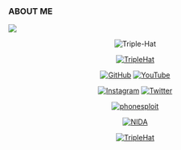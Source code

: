 ### ABOUT ME
![](https://komarev.com/ghpvc/?username=TripleHat)
<p align="center"><img src="https://i.ibb.co/nfTdv0k/Triple-Hat.jpg" alt="Triple-Hat" border="0"></p>
<p align="center"><a href="https://github.com/TripleHat"><img title="TripleHat" src="https://github-readme-stats.vercel.app/api?username=TripleHat&show_icons=true&include_all_commits=true&theme=chartreuse-dark&cache_seconds=3200"></a>
</p>

<p align="center">
<a href="https://github.com/TripleHat"><img title="GitHub" src="https://img.shields.io/badge/GitHub-TripleHat-black?style=for-the-badge&logo=github"></a>
<a href="https://youtube.com/c/wH0amI"><img title="YouTube" src="https://img.shields.io/badge/YouTube-wH0amI-red?style=for-the-badge&logo=Youtube"></a>
</p>

<p align="center"><a href="https://instagram.com/wh0ami_1?igshid=708znymqcz06"><img title="Instagram" src="https://img.shields.io/badge/INSTAGRAM-lightpink?style=for-the-badge&logo=instagram"></a> <a href="https://twitter.com/Triple_Hat"><img title="Twitter" src="https://img.shields.io/badge/Twitter-blue?style=for-the-badge&logo=twitter"></a>
</p>

<p align="center"><a href="https://github.com/TripleHat/phonesploit"><img title="phonesploit" src="https://github-readme-stats.vercel.app/api/pin/?username=TripleHat&repo=phonesploit&theme=radical"></a>
</p>

<p align="center"><a href="https://github.com/TripleHat/NIDA"><img title="NIDA" src="https://github-readme-stats.vercel.app/api/pin/?username=TripleHat&repo=NIDA&theme=radical"></a>
</p>




<p align="center"><a href="https://github.com/TripleHat"><img title="TripleHat" src="https://github-readme-stats.vercel.app/api/top-langs/?username=TripleHat&layout=compact"></a>
</p>








